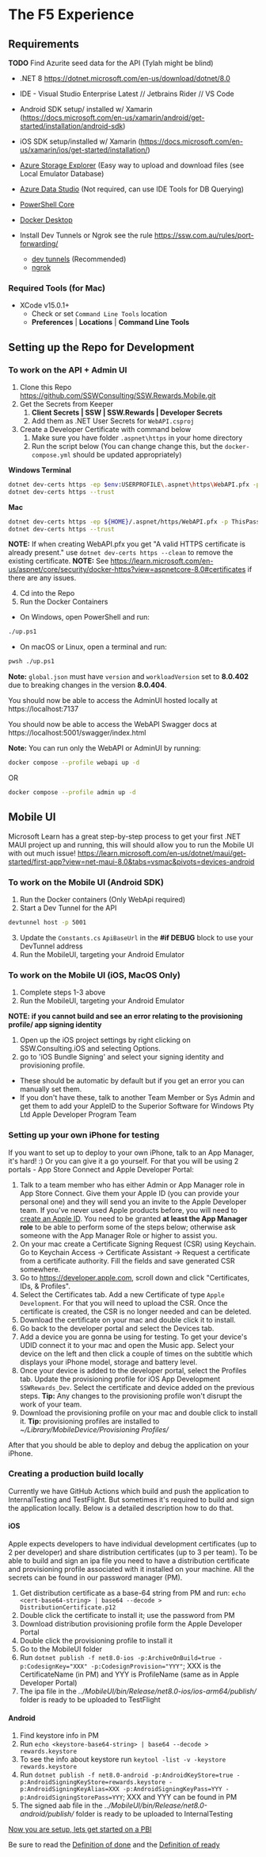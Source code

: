 # The F5 Experience

## Requirements 
**TODO** Find Azurite seed data for the API (Tylah might be blind)

- .NET 8 https://dotnet.microsoft.com/en-us/download/dotnet/8.0
- IDE - Visual Studio Enterprise Latest // Jetbrains Rider // VS Code 
- Android SDK setup/ installed w/ Xamarin (https://docs.microsoft.com/en-us/xamarin/android/get-started/installation/android-sdk)
- iOS SDK setup/installed w/ Xamarin (https://docs.microsoft.com/en-us/xamarin/ios/get-started/installation/)
- [Azure Storage Explorer](https://azure.microsoft.com/en-us/features/storage-explorer/) (Easy way to upload and download files (see Local Emulator Database)
- [Azure Data Studio](https://azure.microsoft.com/en-us/products/data-studio/) (Not required, can use IDE Tools for DB Querying)
- [PowerShell Core](https://github.com/PowerShell/PowerShell)
- [Docker Desktop](https://docs.docker.com/desktop/)

- Install Dev Tunnels or Ngrok see the rule https://ssw.com.au/rules/port-forwarding/
  - [dev tunnels](https://learn.microsoft.com/en-us/azure/developer/dev-tunnels/get-started?tabs=macos) (Recommended)
  - [ngrok](https://ngrok.com/)

### Required Tools (for Mac)

- XCode v15.0.1+
  - Check or set `Command Line Tools` location
  - **Preferences** | **Locations** | **Command Line Tools**

## Setting up the Repo for Development
### To work on the API + Admin UI
1. Clone this Repo https://github.com/SSWConsulting/SSW.Rewards.Mobile.git
2. Get the Secrets from Keeper 
   1. **Client Secrets | SSW | SSW.Rewards | Developer Secrets**
   2. Add them as .NET User Secrets for `WebAPI.csproj`
3. Create a Developer Certificate with command below
   1. Make sure you have folder `.aspnet\https` in your home directory
   1. Run the script below (You can change change this, but the `docker-compose.yml` should be updated appropriately)

**Windows Terminal**
```bash
dotnet dev-certs https -ep $env:USERPROFILE\.aspnet\https\WebAPI.pfx -p ThisPassword
dotnet dev-certs https --trust
```

**Mac**
```bash
dotnet dev-certs https -ep ${HOME}/.aspnet/https/WebAPI.pfx -p ThisPassword
dotnet dev-certs https --trust
```

**NOTE:** If when creating WebAPI.pfx you get "A valid HTTPS certificate is already present." use `dotnet dev-certs https --clean` to remove the existing certificate.
**NOTE:** See https://learn.microsoft.com/en-us/aspnet/core/security/docker-https?view=aspnetcore-8.0#certificates if there are any issues.

4. Cd into the Repo
5. Run the Docker Containers
* On Windows, open PowerShell and run:
 ```bash
 ./up.ps1
 ```
* On macOS or Linux, open a terminal and run:
```bash
pwsh ./up.ps1
```

**Note:** `global.json` must have `version` and `workloadVersion` set to **8.0.402** due to breaking changes in the version **8.0.404**.
  
You should now be able to access the AdminUI hosted locally at https://localhost:7137  
  
You should now be able to access the WebAPI Swagger docs at https://localhost:5001/swagger/index.html

**Note:** You can run only the WebAPI or AdminUI by running:
```bash
docker compose --profile webapi up -d
```
OR
```bash
docker compose --profile admin up -d
```

## Mobile UI

Microsoft Learn has a great step-by-step process to get your first .NET MAUI project up and running, this will should allow you to run the Mobile UI with out much issue! https://learn.microsoft.com/en-us/dotnet/maui/get-started/first-app?view=net-maui-8.0&tabs=vsmac&pivots=devices-android 

### To work on the Mobile UI (Android SDK)
1. Run the Docker containers (Only WebApi required)
2. Start a Dev Tunnel for the API
```bash
devtunnel host -p 5001
```
3. Update the `Constants.cs` `ApiBaseUrl` in the **#if DEBUG** block to use your DevTunnel address
4. Run the MobileUI, targeting your Android Emulator

### To work on the Mobile UI (iOS, MacOS Only)
1. Complete steps 1-3 above
2. Run the MobileUI, targeting your Android Emulator

**NOTE: if you cannot build and see an error relating to the provisioning profile/ app signing identity**

1. Open up the iOS project settings by right clicking on SSW.Consulting.iOS and selecting Options.
1. go to 'iOS Bundle Signing' and select your signing identity and provisioning profile.

- These should be automatic by default but if you get an error you can manually set them.
- If you don't have these, talk to another Team Member or Sys Admin and get them to add your AppleID to the Superior Software for Windows Pty Ltd
  Apple Developer Program Team

### Setting up your own iPhone for testing
If you want to set up to deploy to your own iPhone, talk to an App Manager, it's hard! :)
Or you can give it a go yourself. For that you will be using 2 portals - App Store Connect and Apple Developer Portal:
1. Talk to a team member who has either Admin or App Manager role in App Store Connect. Give them your Apple ID (you can provide your personal one) and they will send you an invite to the Apple Developer team. If you've never used Apple products before, you will need to [create an Apple ID](https://support.apple.com/en-au/108647). You need to be granted **at least the App Manager role** to be able to perform some of the steps below; otherwise ask someone with the App Manager Role or higher to assist you.
2. On your mac create a Certificate Signing Request (CSR) using Keychain. Go to Keychain Access -> Certificate Assistant -> Request a certificate from a certificate authority. Fill the fields and save generated CSR somewhere.
3. Go to https://developer.apple.com, scroll down and click "Certificates, IDs, & Profiles".
4. Select the Certificates tab. Add a new Certificate of type `Apple Development`. For that you will need to upload the CSR. Once the certificate is created, the CSR is no longer needed and can be deleted.
5. Download the certificate on your mac and double click it to install.
6. Go back to the developer portal and select the Devices tab.
7. Add a device you are gonna be using for testing. To get your device's UDID connect it to your mac and open the Music app. Select your device on the left and then click a couple of times on the subtitle which displays your iPhone model, storage and battery level.
8. Once your device is added to the developer portal, select the Profiles tab. Update the provisioning profile for iOS App Development `SSWRewards_Dev`. Select the certificate and device added on the previous steps. **Tip:** Any changes to the provisioning profile won't disrupt the work of your team.
9. Download the provisioning profile on your mac and double click to install it. **Tip:** provisioning profiles are installed to _~/Library/MobileDevice/Provisioning Profiles/_

After that you should be able to deploy and debug the application on your iPhone.

### Creating a production build locally
Currently we have GitHub Actions which build and push the application to InternalTesting and TestFlight. But sometimes it's required to build and sign the application locally.
Below is a detailed description how to do that.

#### iOS
Apple expects developers to have individual development certificates (up to 2 per developer) and share distribution certificates (up to 3 per team).
To be able to build and sign an ipa file you need to have a distribution certificate and provisioning profile associated with it installed on your machine.
All the secrets can be found in our password manager (PM).

1. Get distribution certificate as a base-64 string from PM and run: `echo <cert-base64-string> | base64 --decode > DistributionCertificate.p12`
2. Double click the certificate to install it; use the password from PM
3. Download distribution provisioning profile form the Apple Developer Portal
4. Double click the provisioning profile to install it
5. Go to the MobileUI folder
6. Run `dotnet publish -f net8.0-ios -p:ArchiveOnBuild=true -p:CodesignKey="XXX" -p:CodesignProvision="YYY"`; XXX is the CertificateName (in PM) and YYY is ProfileName (same as in Apple Developer Portal)
7. The ipa file in the _../MobileUI/bin/Release/net8.0-ios/ios-arm64/publish/_ folder is ready to be uploaded to TestFlight

#### Android
1. Find keystore info in PM
2. Run `echo <keystore-base64-string> | base64 --decode > rewards.keystore`
3. To see the info about keystore run `keytool -list -v -keystore rewards.keystore`
4. Run `dotnet publish -f net8.0-android -p:AndroidKeyStore=true -p:AndroidSigningKeyStore=rewards.keystore -p:AndroidSigningKeyAlias=XXX -p:AndroidSigningKeyPass=YYY -p:AndroidSigningStorePass=YYY`; XXX and YYY can be found in PM
5. The signed aab file in the _../MobileUI/bin/Release/net8.0-android/publish/_ folder is ready to be uploaded to InternalTesting


[Now you are setup, lets get started on a PBI](Definition-of-Ready.md)

Be sure to read the [Definition of done](Definition-of-Done.md) and the [Definition of ready](Definition-of-Ready.md)

